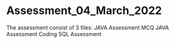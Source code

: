 # Assessment_04_March_2022

The assessment consist of 3 files:
  JAVA Assessment MCQ
  JAVA Assessment Coding
  SQL Assessment
